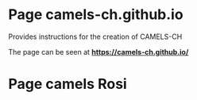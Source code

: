 # Page camels-ch.github.io
Provides instructions for the creation of CAMELS-CH

The page can be seen at **https://camels-ch.github.io/**

# Page camels Rosi
